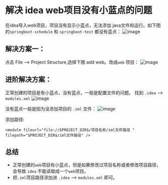 # 解决 idea web项目没有小蓝点的问题

在idea导入web项目，项目没有显示小蓝点，无法添加 java文件和运行。如下图的`springboot-schedule` 和 `springboot-test` 都没有蓝点：
![image](https://user-images.githubusercontent.com/11553237/169229423-73a0dada-e9ed-412e-945b-03687312cb51.png)

## 解决方案一：
点击 File --> Project Structure,选择下图 add web。改成`web` 项目：
![image](https://user-images.githubusercontent.com/11553237/169229456-41f1b01b-d474-419e-8a0a-c68032c384d3.png)

## 进阶解决方案：
正常创建的项目是有小蓝点，没有蓝点，一般是配置文件的问题。
找到 `.idea` --> `modules.xml`
![image](https://user-images.githubusercontent.com/11553237/169229515-59c9f5b0-7bfd-49c0-8d6c-996997e7254c.png)

没有蓝点一般是因为没添加项目的 `.iml` 文件：
![image](https://user-images.githubusercontent.com/11553237/183861043-dd92cc2e-82f4-4d80-899b-10be0a3c5a8a.png)

添加路径:
```
<module fileurl="file://$PROJECT_DIR$/项目名称/iml文件路径 " filepath="$PROJECT_DIR$/iml文件路径" />
```

## 总结
* 正常创建的`web`项目有小蓝点，但是如果修改过项目名称或者修改项目路径，会导致 `idea` 不能读取成一个`web`项目。
* 把`.iml`项目路径添加进 `.idea` --> `modules.xml` 即可。
